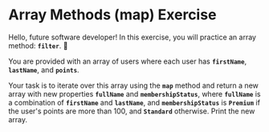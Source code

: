 # Array Methods (map) Exercise

Hello, future software developer! In this exercise, you will practice an array method: **`filter`**. 🥳

You are provided with an array of users where each user has **`firstName`**, **`lastName`**, and **`points`**.

Your task is to iterate over this array using the **`map`** method and return a new array with new properties **`fullName`** and **`membershipStatus`**, where **`fullName`** is a combination of **`firstName`** and **`lastName`**, and **`membershipStatus`** is **`Premium`** if the user's points are more than 100, and **`Standard`** otherwise. Print the new array.
